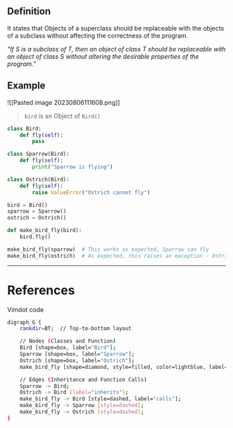   
## Definition 
It states that Objects of a superclass should be replaceable with the objects of a subclass without affecting the correctness of the program. 

*"If S is a subclass of T, then an object of class T should be replaceable with an object of class S without altering the desirable properties of the program."*

## Example
![[Pasted image 20230806111608.png]]
> `bird` is an Object of `Bird()`
```python
class Bird:
    def fly(self):
        pass

class Sparrow(Bird):
    def fly(self):
        print("Sparrow is flying")

class Ostrich(Bird):
    def fly(self):
        raise ValueError("Ostrich cannot fly")

bird = Bird()
sparrow = Sparrow()
ostrich = Ostrich()

def make_bird_fly(bird):
    bird.fly()

make_bird_fly(sparrow)  # This works as expected, Sparrow can fly
make_bird_fly(ostrich)  # As expected, this raises an exception - Ostrich can't fly
```



---
# References
Vimdot code
```bash
digraph G {
    rankdir=BT;  // Top-to-bottom layout

    // Nodes (Classes and Function)
    Bird [shape=box, label="Bird"];
    Sparrow [shape=box, label="Sparrow"];
    Ostrich [shape=box, label="Ostrich"];
    make_bird_fly [shape=diamond, style=filled, color=lightblue, label="make_bird_fly(bird)"];

    // Edges (Inheritance and Function Calls)
    Sparrow -> Bird;
    Ostrich -> Bird [label="inherits"];
    make_bird_fly -> Bird [style=dashed, label="calls"];
    make_bird_fly -> Sparrow [style=dashed];
    make_bird_fly -> Ostrich [style=dashed];
}

```
